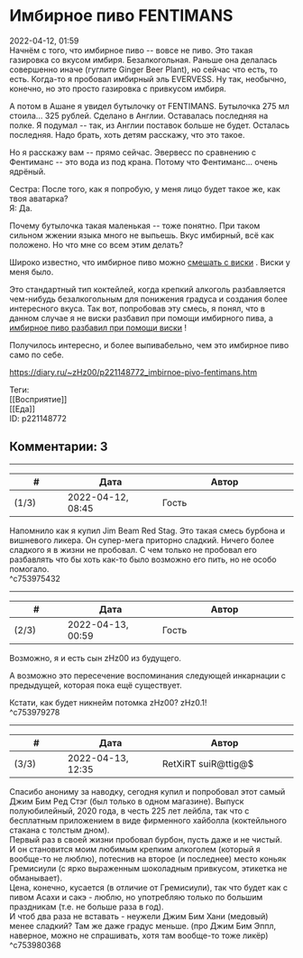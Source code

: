 Имбирное пиво FENTIMANS
=======================

  
2022-04-12, 01:59  
 Начнём с того, что имбирное пиво -- вовсе не пиво. Это такая газировка со вкусом имбиря. Безалкогольная. Раньше она делалась совершенно иначе (гуглите Ginger Beer Plant), но сейчас что есть, то есть. Когда-то я пробовал имбирный эль EVERVESS. Ну так, необычно, конечно, но это просто газировка с привкусом имбиря.   
   
 А потом в Ашане я увидел бутылочку от FENTIMANS. Бутылочка 275 мл стоила... 325 рублей. Сделано в Англии. Оставалась последняя на полке. Я подумал -- так, из Англии поставок больше не будет. Осталась последняя. Надо брать, хоть детям расскажу, что это такое.   
   
 Но я расскажу вам -- прямо сейчас. Эвервесс по сравнению с Фентиманс -- это вода из под крана. Потому что Фентиманс... очень ядрёный.   
   
 Сестра: После того, как я попробую, у меня лицо будет такое же, как твоя аватарка?   
 Я: Да.   
   
 Почему бутылочка такая маленькая -- тоже понятно. При таком сильном жжении языка много не выпьешь. Вкус имбирный, всё как положено. Но что мне со всем этим делать?   
   
 Широко известно, что имбирное пиво можно  [смешать с виски](https://ru.inshaker.com/cocktails/36-loshadinaya-sheya)  . Виски у меня было.   
   
 Это стандартный тип коктейлей, когда крепкий алкоголь разбавляется чем-нибудь безалкогольным для понижения градуса и создания более интересного вкуса. Так вот, попробовав эту смесь, я понял, что в данном случае я не виски разбавил при помощи имбирного пива, а  [имбирное пиво разбавил при помощи виски](https://ru.wikipedia.org/wiki/%D0%A0%D1%83%D1%81%D1%81%D0%BA%D0%B8%D0%B9_%D0%BF%D0%B5%D1%80%D0%B5%D0%B2%D1%91%D1%80%D1%82%D1%8B%D1%88)  !   
   
 Получилось интересно, и более выпивабельно, чем это имбирное пиво само по себе.   
  
<https://diary.ru/~zHz00/p221148772_imbirnoe-pivo-fentimans.htm>  
  
Теги:  
[[Восприятие]]  
[[Еда]]  
ID: p221148772  


Комментарии: 3
--------------

  


---



|         #         |              Дата              |                     Автор                     |           ID           |
| --- | --- | --- | --- |
| (1/3) | 2022-04-12, 08:45 | Гость | c753975432 |

  
 Напомнило как я купил Jim Beam Red Stag. Это такая смесь бурбона и вишневого ликера. Он супер-мега приторно сладкий. Ничего более сладкого я в жизни не пробовал. С чем только не пробовал его разбавлять что бы хоть как-то было возможно его пить, но не особо помогало.   
 ^c753975432

---



|         #         |              Дата              |                     Автор                     |           ID           |
| --- | --- | --- | --- |
| (2/3) | 2022-04-13, 00:59 | Гость | c753979278 |

  
 Возможно, я и есть сын zHz00 из будущего.   
   
 А возможно это пересечение воспоминания следующей инкарнации с предыдущей, которая пока ещё существует.   
   
 Кстати, как будет никнейм потомка zHz00? zHz0.1!   
 ^c753979278

---



|         #         |              Дата              |                     Автор                     |           ID           |
| --- | --- | --- | --- |
| (3/3) | 2022-04-13, 12:35 | RetXiRT suiR@ttig@$ | c753980368 |

  
 Спасибо анониму за наводку, сегодня купил и попробовал этот самый Джим Бим Ред Стэг (был только в одном магазине). Выпуск полуюбилейный, 2020 года, в честь 225 лет лейбла, так что с бесплатным приложением в виде фирменного хайболла (коктейльного стакана с толстым дном).   
 Первый раз в своей жизни пробовал бурбон, пусть даже и не чистый.   
 И он становится моим любимым крепким алкоголем (который я вообще-то не люблю), потеснив на второе (и последнее) место коньяк Гремисиули (с ярко выраженным шоколадным привкусом, этикетка не обманывает).   
 Цена, конечно, кусается (в отличие от Гремисиули), так что будет как с пивом Асахи и сакэ - люблю, но употребляю только по большим праздникам (т.е. не больше раза в год).   
 И чтоб два раза не вставать - неужели Джим Бим Хани (медовый) менее сладкий? Там же даже градус меньше. (про Джим Бим Эппл, наверное, можно не спрашивать, хотя там вообще-то тоже ликёр)   
 ^c753980368